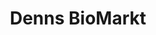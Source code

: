 ---
title: "Denns BioMarkt"
url: /groebenzell/denns-biomarkt-augsburger-strasse/
shop: Supermarkt
---